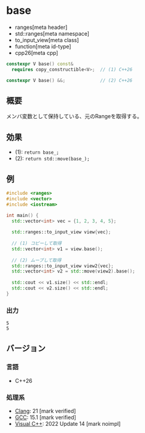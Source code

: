 # base
* ranges[meta header]
* std::ranges[meta namespace]
* to_input_view[meta class]
* function[meta id-type]
* cpp26[meta cpp]

```cpp
constexpr V base() const&
  requires copy_constructible<V>;  // (1) C++26

constexpr V base() &&;             // (2) C++26
```

## 概要
メンバ変数として保持している、元のRangeを取得する。

## 効果
- (1): `return base_;`
- (2): `return std::move(base_);`

## 例
```cpp example
#include <ranges>
#include <vector>
#include <iostream>

int main() {
  std::vector<int> vec = {1, 2, 3, 4, 5};
  
  std::ranges::to_input_view view{vec};
  
  // (1) コピーして取得
  std::vector<int> v1 = view.base();
  
  // (2) ムーブして取得
  std::ranges::to_input_view view2{vec};
  std::vector<int> v2 = std::move(view2).base();
  
  std::cout << v1.size() << std::endl;
  std::cout << v2.size() << std::endl;
}
```

### 出力
```
5
5
```

## バージョン
### 言語
- C++26

### 処理系
- [Clang](/implementation.md#clang): 21 [mark verified]
- [GCC](/implementation.md#gcc): 15.1 [mark verified]
- [Visual C++](/implementation.md#visual_cpp): 2022 Update 14 [mark noimpl]